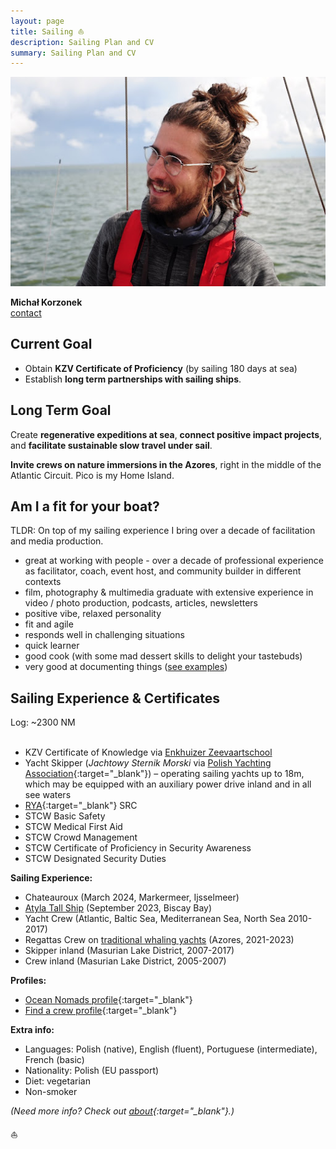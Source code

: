 ```yaml
---
layout: page
title: Sailing ⛵️
description: Sailing Plan and CV
summary: Sailing Plan and CV
---
```


![Sailing Headshot](/assets/sailing-michal.jpg)

**Michał Korzonek**<br>
[contact](https://michalkorzonek.com/play-together)

## Current Goal

- Obtain **KZV Certificate of Proficiency** (by sailing 180 days at sea)
- Establish **long term partnerships with sailing ships**.
## Long Term Goal

Create **regenerative expeditions at sea**, **connect positive impact projects**, and **facilitate sustainable slow travel under sail**.

**Invite crews on nature immersions in the Azores**, right in the middle of the Atlantic Circuit. Pico is my Home Island.
## Am I a fit for your boat?

TLDR: On top of my sailing experience I bring over a decade of facilitation and media production.

- great at working with people - over a decade of professional experience as facilitator, coach, event host, and community builder in different contexts
- film, photography & multimedia graduate with extensive experience in video / photo production, podcasts, articles, newsletters
- positive vibe, relaxed personality
- fit and agile
- responds well in challenging situations
- quick learner
- good cook (with some mad dessert skills to delight your tastebuds)
- very good at documenting things ([see examples](/documentation))
## Sailing Experience & Certificates
Log: ~2300 NM <br><br>

- KZV Certificate of Knowledge via [Enkhuizer Zeevaartschool](https://ezsenglish.weebly.com/kzv-engl.html)
- Yacht Skipper (*Jachtowy Sternik Morski* via [Polish Yachting Association](http://pya.org.pl/polski-zwiazek-zeglarski){:target="_blank"}) – operating sailing yachts up to 18m, which may be equipped with an auxiliary power drive inland and in all see waters
- [RYA](http://www.rya.org.uk/Pages/Home.aspx){:target="_blank"} SRC
- STCW Basic Safety
- STCW Medical First Aid
- STCW Crowd Management 
- STCW Certificate of Proficiency in Security Awareness
- STCW Designated Security Duties

**Sailing Experience:**
- Chateauroux (March 2024, Markermeer, Ijsselmeer)
- [Atyla Tall Ship](https://atyla.org/) (September 2023, Biscay Bay)
- Yacht Crew (Atlantic, Baltic Sea, Mediterranean Sea, North Sea 2010-2017) 
- Regattas Crew on [traditional whaling yachts](https://www.forbes.com/sites/tmullen/2023/10/15/the-unique-world-of-azorean-whale-boat-racing/) (Azores, 2021-2023)
- Skipper inland (Masurian Lake District, 2007-2017)  
- Crew inland (Masurian Lake District, 2005-2007)

**Profiles:**
- [Ocean Nomads profile](https://oceannomads.mn.co/members/5854004){:target="_blank"}
- [Find a crew profile](https://www.findacrew.net/en/crew/284446){:target="_blank"}

**Extra info:**

- Languages: Polish (native), English (fluent), Portuguese (intermediate), French (basic)
- Nationality: Polish (EU passport) 
- Diet: vegetarian
- Non-smoker

*(Need more info? Check out [about](/about){:target="_blank"}.)*

⛵️